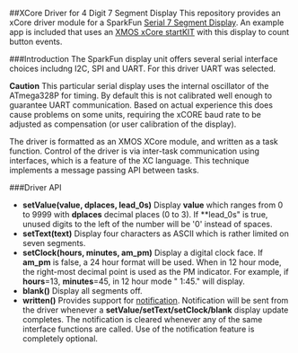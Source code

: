 ##XCore Driver for 4 Digit 7 Segment Display
This repository provides an xCore driver module for a SparkFun [Serial 7 Segment Display](https://github.com/sparkfun/Serial7SegmentDisplay/wiki/Serial-7-Segment-Display-Datasheet).  An example app is included that uses an [XMOS xCore startKIT](http://www.xmos.com/startkit) with this display to count button events.

###Introduction
The SparkFun display unit offers several serial interface choices includng I2C, SPI and UART. For this driver UART was selected.

**Caution** This particular serial display uses the internal oscillator of the ATmega328P for timing.  By default this is not calibrated well enough to guarantee UART communication.  Based on actual experience this does cause problems on some units, requiring the xCORE baud rate to be adjusted as compensation (or user calibration of the display).

The driver is formatted as an XMOS XCore module, and written as a task function.  Control of the driver is via inter-task communication using interfaces, which is a feature of the XC language.  This technique implements a message passing API between tasks.

###Driver API
- **setValue(value, dplaces, lead_0s)**  Display **value** which ranges from 0 to 9999 with **dplaces** decimal places (0 to 3).  If **lead_0s" is true, unused digits to the left of the number will be '0' instead of spaces.
- **setText(text)**  Display four characters as ASCII which is rather limited on seven segments.
- **setClock(hours, minutes, am_pm)**  Display a digital clock face.  If **am_pm** is false, a 24 hour format will be used.  When in 12 hour mode, the right-most decimal point is used as the PM indicator.  For example, if **hours**=13, **minutes**=45, in 12 hour mode " 1:45." will display.
- **blank()**  Display all segments off.
- **written()**  Provides support for [notification](https://www.xmos.com/published/how-use-notifications-over-interfaces?secure=1).  Notification will be sent from the driver whenever a **setValue/setText/setClock/blank** display update completes.  The notification is cleared whenever any of the same interface functions are called.  Use of the notification feature is completely optional.
